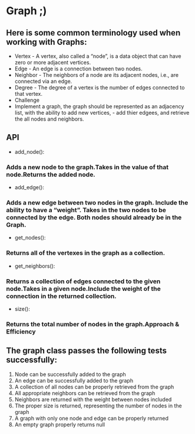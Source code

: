 # Graph ;)


## Here is some common terminology used when working with Graphs:

- Vertex - A vertex, also called a “node”, is a data object that can have zero or more adjacent vertices.
- Edge - An edge is a connection between two nodes.
- Neighbor - The neighbors of a node are its adjacent nodes, i.e., are connected via an edge.
- Degree - The degree of a vertex is the number of edges connected to that vertex.
- Challenge
- Implement a graph, the graph should be represented as an adjacency list, with the ability to add new vertices, - add thier edgees, and retrieve the all nodes and neighbors.

## API

- add_node():
### Adds a new node to the graph.Takes in the value of that node.Returns the added node.
- add_edge():
### Adds a new edge between two nodes in the graph. Include the ability to have a “weight”. Takes in the two nodes to be connected by the edge. Both nodes should already be in the Graph.
- get_nodes():
### Returns all of the vertexes in the graph as a collection.
- get_neighbors():
### Returns a collection of edges connected to the given node.Takes in a given node.Include the weight of the connection in the returned collection.
- size():
### Returns the total number of nodes in the graph.Approach & Efficiency


## The graph class passes the following tests successfully:

1. Node can be successfully added to the graph
2. An edge can be successfully added to the graph
3. A collection of all nodes can be properly retrieved from the graph
4. All appropriate neighbors can be retrieved from the graph
5. Neighbors are returned with the weight between nodes included
6. The proper size is returned, representing the number of nodes in the graph
7. A graph with only one node and edge can be properly returned
8. An empty graph properly returns null
